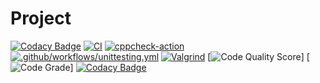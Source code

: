 # Project
[![Codacy Badge](https://api.codacy.com/project/badge/Grade/1f744678a82c47f8a1d45e230169b8cd)](https://github.com/janardhannaidu10/M1_Tic-Tac-Toe_C.git?utm_source=github.com&utm_medium=referral&utm_content=janardhannaidu10/M1_Tic-Tac-Toe_C&utm_campaign=Badge_Grade_Settings)
[![CI](https://github.com/janardhannaidu10/M1_Tic-Tac-Toe_C.git/actions/workflows/build.yml/badge.svg)](https://github.com/janardhannaidu10/M1_Tic-Tac-Toe_C.git/actions/workflows/build.yml)
[![cppcheck-action](https://github.com/janardhannaidu10/M1_Tic-Tac-Toe_C.git/actions/workflows/cpp.yml/badge.svg)](https://github.com/janardhannaidu10/M1_Tic-Tac-Toe_C.git/actions/workflows/cpp.yml)
 [![.github/workflows/unittesting.yml](https://github.com/janardhannaidu10/M1_Tic-Tac-Toe_C.git/actions/workflows/unittesting.yml/badge.svg)](https://github.com/janardhannaidu10/M1_Tic-Tac-Toe_C.git/actions/workflows/unittesting.yml)
 [![Valgrind](https://github.com/janardhannaidu10/M1_Tic-Tac-Toe_C.git/actions/workflows/Valgrind.yml/badge.svg)](https://github.com/janardhannaidu10/M1_Tic-Tac-Toe_C.git/actions/workflows/Valgrind.yml)
[![Code Quality Score](https://www.code-inspector.com/project/28108/score/svg)]
[![Code Grade](https://www.code-inspector.com/project/28108/status/svg)]
[![Codacy Badge](https://app.codacy.com/project/badge/Grade/3f7b0be6c9a044e68b176259f3e0af1c)](https://github.com/janardhannaidu10/M1_Tic-Tac-Toe_C.git/dashboard?utm_source=github.com&amp;utm_medium=referral&amp;utm_content=janardhannaidu10/tic-tac-toe-mini-project&amp;utm_campaign=Badge_Grade)
